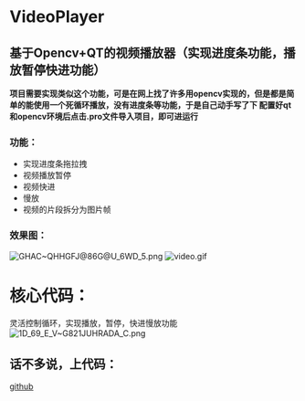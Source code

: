 # VideoPlayer
## 基于Opencv+QT的视频播放器（实现进度条功能，播放暂停快进功能）
**项目需要实现类似这个功能，可是在网上找了许多用opencv实现的，但是都是简单的能使用一个死循环播放，没有进度条等功能，于是自己动手写了下
配置好qt和opencv环境后点击.pro文件导入项目，即可进运行**
### 功能：
- 实现进度条拖拉拽
- 视频播放暂停
- 视频快进
- 慢放
- 视频的片段拆分为图片帧
### 效果图：
![GHAC~QHHGFJ@86G@U_6WD_5.png](https://i.loli.net/2019/08/07/wALeY2JoCIraitx.png)
![video.gif](https://i.loli.net/2019/08/07/ZPB1d7Dwtj9AgqR.gif)
# 核心代码：
灵活控制循环，实现播放，暂停，快进慢放功能
![1D_69_E_V~G821JUHRADA_C.png](https://i.loli.net/2019/08/07/chtK9flzWAboBsV.png)
## 话不多说，上代码：
[github](https://github.com/chengyangkj/VideoPlayer)
